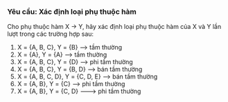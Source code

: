 ### Yêu cầu: Xác định loại phụ thuộc hàm

Cho phụ thuộc hàm X -> Y, hãy xác định loại phụ thuộc hàm của X và Y lần lượt trong các trường hợp sau:

1. X = {A, B, C}, Y = {B} --> tầm thường
2. X = {A}, Y = {A}  -->  tầm thường
3. X = {A, B, C}, Y = {D} --> phi tầm thường
4. X = {A, B, C}, Y = {B, D} --> bán tầm thường
5. X = {A, B, C, D}, Y = {C, D, E} --> bán tầm thường
6. X = {A, B}, Y = {C}  --> phi tầm thường
7. X = {A, B}, Y = {C, D} ---> phi tầm thường
